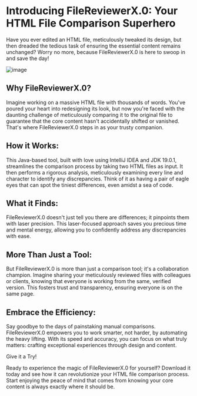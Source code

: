 # Introducing FileReviewerX.0: Your HTML File Comparison Superhero

Have you ever edited an HTML file, meticulously tweaked its design, but then dreaded the tedious task of ensuring the essential content remains unchanged? Worry no more, because FileReviewerX.0 is here to swoop in and save the day!

![image](https://github.com/NeoZian/FileReviewerX.0/assets/26576892/19e798b3-28b3-4263-aa84-ed459f076a25)


## Why FileReviewerX.0?

Imagine working on a massive HTML file with thousands of words. You've poured your heart into redesigning its look, but now you're faced with the daunting challenge of meticulously comparing it to the original file to guarantee that the core content hasn't accidentally shifted or vanished. That's where FileReviewerX.0 steps in as your trusty companion.

## How it Works:

This Java-based tool, built with love using IntelliJ IDEA and JDK 19.0.1, streamlines the comparison process by taking two HTML files as input. It then performs a rigorous analysis, meticulously examining every line and character to identify any discrepancies. Think of it as having a pair of eagle eyes that can spot the tiniest differences, even amidst a sea of code.

## What it Finds:

FileReviewerX.0 doesn't just tell you there are differences; it pinpoints them with laser precision. This laser-focused approach saves you precious time and mental energy, allowing you to confidently address any discrepancies with ease.

## More Than Just a Tool:

But FileReviewerX.0 is more than just a comparison tool; it's a collaboration champion. Imagine sharing your meticulously reviewed files with colleagues or clients, knowing that everyone is working from the same, verified version. This fosters trust and transparency, ensuring everyone is on the same page.

## Embrace the Efficiency:

Say goodbye to the days of painstaking manual comparisons. FileReviewerX.0 empowers you to work smarter, not harder, by automating the heavy lifting. With its speed and accuracy, you can focus on what truly matters: crafting exceptional experiences through design and content.

Give it a Try!

Ready to experience the magic of FileReviewerX.0 for yourself? Download it today and see how it can revolutionize your HTML file comparison process. Start enjoying the peace of mind that comes from knowing your core content is always exactly where it should be.
